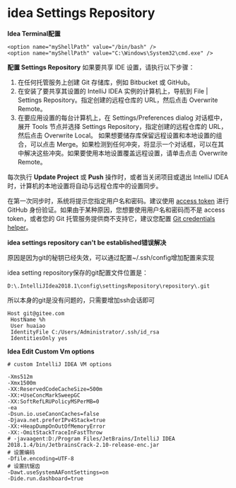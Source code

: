 # idea Settings Repository

**Idea Terminal配置**
```
<option name="myShellPath" value="/bin/bash" />
<option name="myShellPath" value="C:\Windows\System32\cmd.exe" />
```

**配置 Settings Repository**
如果要共享 IDE 设置，请执行以下步骤：

1. 在任何托管服务上创建 Git 存储库，例如 Bitbucket 或 GitHub。
2. 在安装了要共享其设置的 IntelliJ IDEA 实例的计算机上，导航到 File | Settings Repository。指定创建的远程仓库的 URL，然后点击 Overwrite Remote。
3. 在要应用设置的每台计算机上，在 Settings/Preferences dialog 对话框中，展开 Tools 节点并选择 Settings Repository，指定创建的远程仓库的 URL，然后点击 Overwrite Local。
   如果想要储存库保留远程设置和本地设置的组合，可以点击 Merge。如果检测到任何冲突，将显示一个对话框，可以在其中解决这些冲突。如果要使用本地设置覆盖远程设置，请单击点击 Overwrite Remote。

每次执行 **Update Project** 或 **Push** 操作时，或者当关闭项目或退出 IntelliJ IDEA 时，计算机的本地设置将自动与远程仓库中的设置同步。



在第一次同步时，系统将提示您指定用户名和密码。建议使用 [access token](https://link.juejin.im?target=https%3A%2F%2Fhelp.github.com%2Farticles%2Fcreating-a-personal-access-token-for-the-command-line%2F) 进行 GitHub 身份验证。如果由于某种原因，您想要使用用户名和密码而不是 access token，或者您的 Git 托管服务提供商不支持它，建议您配置 [Git credentials helper](https://link.juejin.im?target=https%3A%2F%2Fhelp.github.com%2Farticles%2Fcaching-your-github-password-in-git%2F)。



**idea settings repository can't be established错误解决**

原因是因为git的秘钥已经失效，可以通过配置~/.ssh/config增加配置来实现

idea setting repository保存的git配置文件位置是：

`D:\.IntelliJIdea2018.1\config\settingsRepository\repository\.git`

所以本身的git是没有问题的，只需要增加ssh会话即可

```
Host git@gitee.com
 HostName %h
 User huaiao
 IdentityFile C:/Users/Administrator/.ssh/id_rsa
 IdentitiesOnly yes
```

**Idea Edit Custom Vm options**

```
# custom IntelliJ IDEA VM options

-Xms512m
-Xmx1500m
-XX:ReservedCodeCacheSize=500m
-XX:+UseConcMarkSweepGC
-XX:SoftRefLRUPolicyMSPerMB=0
-ea
-Dsun.io.useCanonCaches=false
-Djava.net.preferIPv4Stack=true
-XX:+HeapDumpOnOutOfMemoryError
-XX:-OmitStackTraceInFastThrow
# -javaagent:D:/Program Files/JetBrains/IntelliJ IDEA 2018.1.4/bin/JetbrainsCrack-2.10-release-enc.jar
# 设置编码
-Dfile.encoding=UTF-8
# 设置抗锯齿
-Dawt.useSystemAAFontSettings=on
-Dide.run.dashboard=true
```


